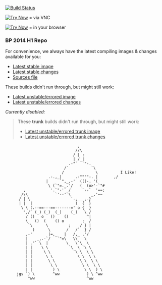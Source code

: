 [![Build Status](https://secure.travis-ci.org/HPI-SWA-Lab/BP2014H1.png?branch=master)](http://travis-ci.org/HPI-SWA-Lab/BP2014H1)

[![Try Now](http://img.shields.io/badge/try-now-green.svg)](http://hpi.de/swa/jumpinto/HPI-SWA-Lab/BP2014H1) = via VNC

[![Try Now](http://img.shields.io/badge/try-now-green.svg)](https://bertfreudenberg.github.io/SqueakJS/run#url=http://www.lively-kernel.org/babelsberg/BP2014H1/&files=[BP2014H1.image,BP2014H1.changes,SqueakV41.sources]) = in your browser

### BP 2014 H1 Repo

For convenience, we always have the latest compiling images & changes available for you: 

- [Latest stable image](http://www.lively-kernel.org/babelsberg/BP2014H1/BP2014H1.image)
- [Latest stable changes](http://www.lively-kernel.org/babelsberg/BP2014H1/BP2014H1.changes)
- [Sources file](http://www.lively-kernel.org/babelsberg/BP2014H1/SqueakV41.sources)

These builds didn't run through, but might still work:

- [Latest unstable/errored image](http://www.lively-kernel.org/babelsberg/BP2014H1/BP2014H1_failing.image)
- [Latest unstable/errored changes](http://www.lively-kernel.org/babelsberg/BP2014H1/BP2014H1_failing.changes)

_Currently disabled:_

> These **trunk** builds didn't run through, but might still work:
>
> - [Latest unstable/errored trunk image](http://www.lively-kernel.org/babelsberg/BP2014H1/BP2014H1_failing_trunk.image)
> - [Latest unstable/errored trunk changes](http://www.lively-kernel.org/babelsberg/BP2014H1/BP2014H1_failing_trunk.changes)


```
                                ,
                               //\
                              / | ;
                              | /_|
                            .-"`  `"-.
                          /`          `\
                         /              \          I Like!
                   .-.,_|      .-""""-. |       ,/
                  |     `",_,-'  (((-. '(
                   \ (`"=._.'/   (  (o>'-`"#
        ,           '.`"-'` /     `--`  '==;
       /\\            `'--'`\         _.'~~
      / | \                  `.,___,-}
      | |  |                   )  {  }
       \ \ (.--==---==-------=' o {  }
        ",/` (_) (_)  (_)    (_)   \ /
         / ()   o   ()    ()        ^|
         \   ()  (    () o        ;  /
          `\      \         ;    / } |
            )      \       /   /`  } /
         ,-'       |=,_   |   /,_ ,'/
         |    _,.-`/   `"=\   \\   \
         | ."` \  |        \   \`\  \
         | |    \ \         `\  \ `\ \
         | |     \ \          `\ \  \ \
         | |      \ \           \ \  \ \
         | |       \ \           \ \  \ \
         | |        \ \           \ \  \ \
         | |         ) \           \ \  ) \
     jgs `) \        ^ww            ) \ ^ww
          ^ww                       ^ww
  ```
